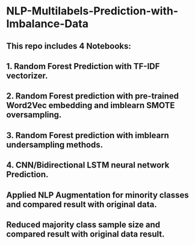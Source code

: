 # NLP-Multilabels-Prediction-with-Imbalance-Data
## This repo includes 4 Notebooks:
## 1. Random Forest Prediction with TF-IDF vectorizer.
## 2. Random Forest prediction with pre-trained Word2Vec embedding and imblearn SMOTE oversampling.
## 3. Random Forest prediction with imblearn undersampling methods.
## 4. CNN/Bidirectional LSTM neural network Prediction.
## Applied NLP Augmentation for minority classes and compared result with original data.
## Reduced majority class sample size and compared result with original data result.
